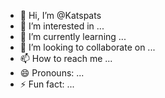 - 👋 Hi, I’m @Katspats
- 👀 I’m interested in ...
- 🌱 I’m currently learning ...
- 💞️ I’m looking to collaborate on ...
- 📫 How to reach me ...
- 😄 Pronouns: ...
- ⚡ Fun fact: ...

<!---
Katspats/Katspats is a ✨ special ✨ repository because its `README.md` (this file) appears on your GitHub profile.
You can click the Preview link to take a look at your changes.
--->
